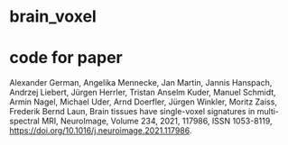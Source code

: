# brain_voxel
# code for paper
Alexander German, Angelika Mennecke, Jan Martin, Jannis Hanspach, Andrzej Liebert, Jürgen Herrler, Tristan Anselm Kuder, Manuel Schmidt, Armin Nagel, Michael Uder, Arnd Doerfler, Jürgen Winkler, Moritz Zaiss, Frederik Bernd Laun,
Brain tissues have single-voxel signatures in multi-spectral MRI,
NeuroImage,
Volume 234,
2021,
117986,
ISSN 1053-8119,
https://doi.org/10.1016/j.neuroimage.2021.117986.
